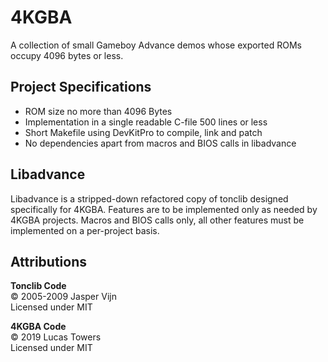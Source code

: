 # 4KGBA

A collection of small Gameboy Advance demos whose exported ROMs occupy 4096
bytes or less.

## Project Specifications

- ROM size no more than 4096 Bytes
- Implementation in a single readable C-file 500 lines or less
- Short Makefile using DevKitPro to compile, link and patch
- No dependencies apart from macros and BIOS calls in libadvance

## Libadvance

Libadvance is a stripped-down refactored copy of tonclib designed specifically
for 4KGBA. Features are to be implemented only as needed by 4KGBA projects.
Macros and BIOS calls only, all other features must be implemented on a
per-project basis.

## Attributions

**Tonclib Code**  
© 2005-2009 Jasper Vijn  
Licensed under MIT

**4KGBA Code**  
© 2019 Lucas Towers  
Licensed under MIT